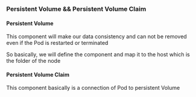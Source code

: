 ### Persistent Volume && Persistent Volume Claim 
#### Persistent Volume 
This component will make our data consistency and can not be removed even if the Pod is restarted or terminated 

So basically, we will define the component and map it to the host which is the folder of the node 


#### Persistent Volume Claim
This component basically is a connection of Pod to persistent Volume 

